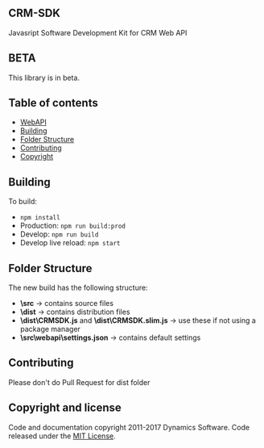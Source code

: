 
## CRM-SDK


Javasript Software Development Kit for CRM Web API

## BETA

This library is in beta.

## Table of contents

- [WebAPI](./WebAPI.md)
- [Building](#building)
- [Folder Structure](#folder-structure)
- [Contributing](#contributing)
- [Copyright](#copyright-and-license)

## Building

To build:
- `npm install`
- Production: `npm run build:prod`
- Develop: `npm run build`
- Develop live reload: `npm start`

## Folder Structure

The new build has the following structure:
- **\src** -> contains source files
- **\dist** -> contains distribution files
- **\dist\CRMSDK.js** and **\dist\CRMSDK.slim.js** -> use these if not using a package manager
- **\src\webapi\settings.json** -> contains default settings

## Contributing

Please don't do Pull Request for dist folder

## Copyright and license

Code and documentation copyright 2011-2017 Dynamics Software. Code released under the [MIT License](https://github.com/dys-solutions/crm-sdk/blob/master/LICENSE).
